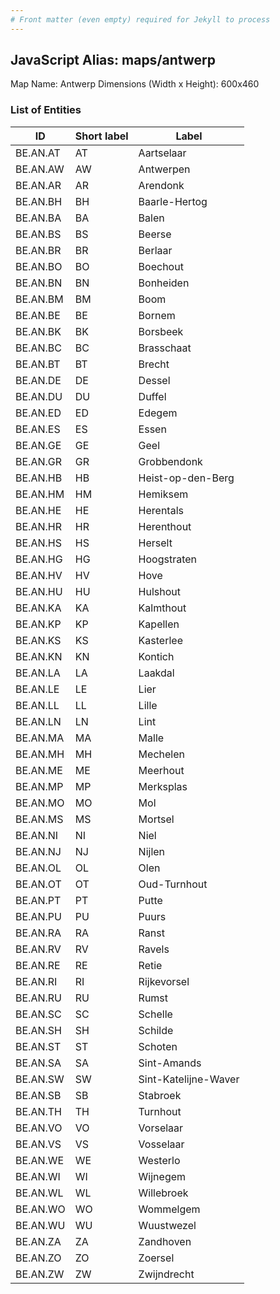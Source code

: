 ```yaml
---
# Front matter (even empty) required for Jekyll to process
---
```


## JavaScript Alias: maps/antwerp

Map Name: Antwerp
Dimensions (Width x Height): 600x460

### List of Entities

| ID       | Short label | Label                |
| -------- | ----------- | -------------------- |
| BE.AN.AT | AT          | Aartselaar           |
| BE.AN.AW | AW          | Antwerpen            |
| BE.AN.AR | AR          | Arendonk             |
| BE.AN.BH | BH          | Baarle-Hertog        |
| BE.AN.BA | BA          | Balen                |
| BE.AN.BS | BS          | Beerse               |
| BE.AN.BR | BR          | Berlaar              |
| BE.AN.BO | BO          | Boechout             |
| BE.AN.BN | BN          | Bonheiden            |
| BE.AN.BM | BM          | Boom                 |
| BE.AN.BE | BE          | Bornem               |
| BE.AN.BK | BK          | Borsbeek             |
| BE.AN.BC | BC          | Brasschaat           |
| BE.AN.BT | BT          | Brecht               |
| BE.AN.DE | DE          | Dessel               |
| BE.AN.DU | DU          | Duffel               |
| BE.AN.ED | ED          | Edegem               |
| BE.AN.ES | ES          | Essen                |
| BE.AN.GE | GE          | Geel                 |
| BE.AN.GR | GR          | Grobbendonk          |
| BE.AN.HB | HB          | Heist-op-den-Berg    |
| BE.AN.HM | HM          | Hemiksem             |
| BE.AN.HE | HE          | Herentals            |
| BE.AN.HR | HR          | Herenthout           |
| BE.AN.HS | HS          | Herselt              |
| BE.AN.HG | HG          | Hoogstraten          |
| BE.AN.HV | HV          | Hove                 |
| BE.AN.HU | HU          | Hulshout             |
| BE.AN.KA | KA          | Kalmthout            |
| BE.AN.KP | KP          | Kapellen             |
| BE.AN.KS | KS          | Kasterlee            |
| BE.AN.KN | KN          | Kontich              |
| BE.AN.LA | LA          | Laakdal              |
| BE.AN.LE | LE          | Lier                 |
| BE.AN.LL | LL          | Lille                |
| BE.AN.LN | LN          | Lint                 |
| BE.AN.MA | MA          | Malle                |
| BE.AN.MH | MH          | Mechelen             |
| BE.AN.ME | ME          | Meerhout             |
| BE.AN.MP | MP          | Merksplas            |
| BE.AN.MO | MO          | Mol                  |
| BE.AN.MS | MS          | Mortsel              |
| BE.AN.NI | NI          | Niel                 |
| BE.AN.NJ | NJ          | Nijlen               |
| BE.AN.OL | OL          | Olen                 |
| BE.AN.OT | OT          | Oud-Turnhout         |
| BE.AN.PT | PT          | Putte                |
| BE.AN.PU | PU          | Puurs                |
| BE.AN.RA | RA          | Ranst                |
| BE.AN.RV | RV          | Ravels               |
| BE.AN.RE | RE          | Retie                |
| BE.AN.RI | RI          | Rijkevorsel          |
| BE.AN.RU | RU          | Rumst                |
| BE.AN.SC | SC          | Schelle              |
| BE.AN.SH | SH          | Schilde              |
| BE.AN.ST | ST          | Schoten              |
| BE.AN.SA | SA          | Sint-Amands          |
| BE.AN.SW | SW          | Sint-Katelijne-Waver |
| BE.AN.SB | SB          | Stabroek             |
| BE.AN.TH | TH          | Turnhout             |
| BE.AN.VO | VO          | Vorselaar            |
| BE.AN.VS | VS          | Vosselaar            |
| BE.AN.WE | WE          | Westerlo             |
| BE.AN.WI | WI          | Wijnegem             |
| BE.AN.WL | WL          | Willebroek           |
| BE.AN.WO | WO          | Wommelgem            |
| BE.AN.WU | WU          | Wuustwezel           |
| BE.AN.ZA | ZA          | Zandhoven            |
| BE.AN.ZO | ZO          | Zoersel              |
| BE.AN.ZW | ZW          | Zwijndrecht          |

